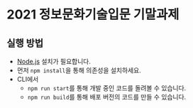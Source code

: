 # 2021 정보문화기술입문 기말과제

## 실행 방법

- [Node.js](https://nodejs.org/ko/download/) 설치가 필요합니다.
- 먼저 `npm install`을 통해 의존성을 설치하세요.
- CLI에서
  - `npm run start`를 통해 개발 중인 코드를 돌려볼 수 있습니다.
  - `npm run build`를 통해 배포 버전의 코드를 만들 수 있습니다.
